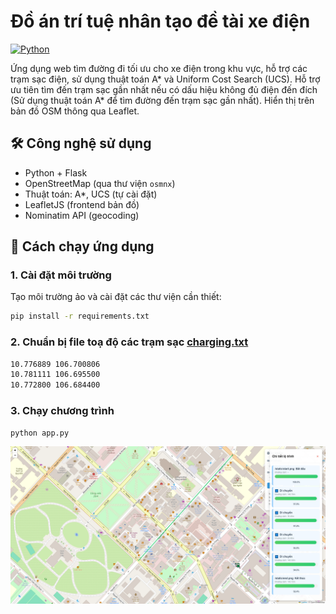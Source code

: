 # Đồ án trí tuệ nhân tạo đề tài xe điện
[![Python](https://img.shields.io/badge/python-3.8-blue.svg)](https://www.python.org/)

Ứng dụng web tìm đường đi tối ưu cho xe điện trong khu vực, hỗ trợ các trạm sạc điện, sử dụng thuật toán A* và Uniform Cost Search (UCS). Hỗ trợ ưu tiên tìm đến trạm sạc gần nhất nếu có dấu hiệu không đủ điện đến đích (Sử dụng thuật toán A* để tìm đường đến trạm sạc gần nhất). Hiển thị trên bản đồ OSM thông qua Leaflet.

## 🛠 Công nghệ sử dụng
- Python + Flask
- OpenStreetMap (qua thư viện `osmnx`)
- Thuật toán: A*, UCS (tự cài đặt)
- LeafletJS (frontend bản đồ)
- Nominatim API (geocoding)

## 🚀 Cách chạy ứng dụng

### 1. Cài đặt môi trường
Tạo môi trường ảo và cài đặt các thư viện cần thiết:

```bash
pip install -r requirements.txt
```
### 2. Chuẩn bị file toạ độ các trạm sạc [charging.txt](charging.txt) 
```bash
10.776889 106.700806
10.781111 106.695500
10.772800 106.684400
```
### 3. Chạy chương trình
```bash
python app.py
```

![Giao diện](app.png)
